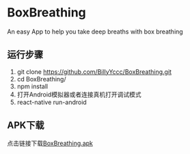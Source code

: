 # BoxBreathing
An easy App to help you take deep breaths with box breathing

## 运行步骤

1. git clone https://github.com/BillyYccc/BoxBreathing.git
2. cd BoxBreathing/
3. npm install
4. 打开Android模拟器或者连接真机打开调试模式
5. react-native run-android


## APK下载

点击链接下载[BoxBreathing.apk](http://ot31w2r8g.bkt.clouddn.com/BoxBreathing.apk)